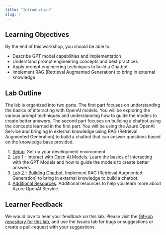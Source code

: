 ```yaml
---
title: "Introduction"
slug: /
---
```


## Learning Objectives

By the end of this workshop, you should be able to:

- Describe GPT model capabilities and implementation
- Understand prompt engineering concepts and best practices
- Apply prompt engineering techniques to build a Chatbot
- Implement RAG (Retrieval Augmented Generation) to bring in external knowledge

## Lab Outline

The lab is organized into two parts. The first part focuses on understanding the basics of interacting with OpenAI models. You will be exploring the various prompt techniques and understanding how to guide the models to create better answers. The second part focuses on building a chatbot using the concepts learned in the first part. You will be using the Azure OpenAI Service and bringing in external knowledge using RAG (Retrieval Augmented Generation) to build a chatbot that can answer questions based on the knowledge base provided.

1. [Setup](/01-Lab-Setup). Set up your development environment.
2. [Lab 1 - Interact with Open AI Models](/01-Part-1-Interact-With-OpenAI-Models/0-Getting-Started.md). Learn the basics of interacting with the GPT Models and how to guide the models to create better answers.
3. [Lab 2 - Building Chatbot](/02-Part-2-Building-Chatbot/0-Getting-Started.md). Implement RAG (Retrieval Augmented Generation) to bring in external knowledge to build a chatbot.
4. [Additional Resources](/03-Additional-Resources/1-Explore-Models.md). Additional resources to help you learn more about Azure OpenAI Service.

## Learner Feedback

We would love to hear your feedback on this lab. Please visit the [GitHub repository for this lab](https://github.com/GitHub-Insight-ANZ-Lab/aiapp1day/), and use the Issues tab for bugs or suggestions or create a pull-request with your suggestions.
